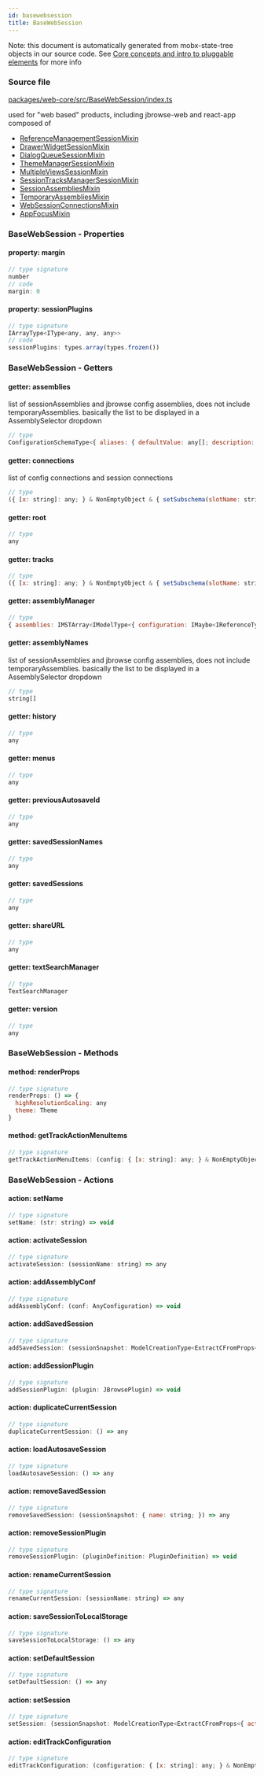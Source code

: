 ```yaml
---
id: basewebsession
title: BaseWebSession
---
```


Note: this document is automatically generated from mobx-state-tree objects in
our source code. See
[Core concepts and intro to pluggable elements](/docs/developer_guide/) for more
info

### Source file

[packages/web-core/src/BaseWebSession/index.ts](https://github.com/GMOD/jbrowse-components/blob/main/packages/web-core/src/BaseWebSession/index.ts)

used for "web based" products, including jbrowse-web and react-app composed of

- [ReferenceManagementSessionMixin](../referencemanagementsessionmixin)
- [DrawerWidgetSessionMixin](../drawerwidgetsessionmixin)
- [DialogQueueSessionMixin](../dialogqueuesessionmixin)
- [ThemeManagerSessionMixin](../thememanagersessionmixin)
- [MultipleViewsSessionMixin](../multipleviewssessionmixin)
- [SessionTracksManagerSessionMixin](../sessiontracksmanagersessionmixin)
- [SessionAssembliesMixin](../sessionassembliesmixin)
- [TemporaryAssembliesMixin](../temporaryassembliesmixin)
- [WebSessionConnectionsMixin](../websessionconnectionsmixin)
- [AppFocusMixin](../appfocusmixin)

### BaseWebSession - Properties

#### property: margin

```js
// type signature
number
// code
margin: 0
```

#### property: sessionPlugins

```js
// type signature
IArrayType<IType<any, any, any>>
// code
sessionPlugins: types.array(types.frozen())
```

### BaseWebSession - Getters

#### getter: assemblies

list of sessionAssemblies and jbrowse config assemblies, does not include
temporaryAssemblies. basically the list to be displayed in a AssemblySelector
dropdown

```js
// type
ConfigurationSchemaType<{ aliases: { defaultValue: any[]; description: string; type: string; }; cytobands: ConfigurationSchemaType<{ adapter: IAnyModelType; }, ConfigurationSchemaOptions<undefined, undefined>>; displayName: { ...; }; refNameAliases: ConfigurationSchemaType<...>; refNameColors: { ...; }; sequence: An...
```

#### getter: connections

list of config connections and session connections

```js
// type
({ [x: string]: any; } & NonEmptyObject & { setSubschema(slotName: string, data: unknown): any; } & IStateTreeNode<ConfigurationSchemaType<{ assemblyNames: { defaultValue: any[]; description: string; type: string; }; name: { ...; }; }, ConfigurationSchemaOptions<...>>>)[]
```

#### getter: root

```js
// type
any
```

#### getter: tracks

```js
// type
({ [x: string]: any; } & NonEmptyObject & { setSubschema(slotName: string, data: unknown): any; } & IStateTreeNode<AnyConfigurationSchemaType>)[]
```

#### getter: assemblyManager

```js
// type
{ assemblies: IMSTArray<IModelType<{ configuration: IMaybe<IReferenceType<IAnyType>>; }, { cytobands: Feature[]; error: unknown; loaded: boolean; loadingP: Promise<void>; lowerCaseRefNameAliases: RefNameAliases; refNameAliases: RefNameAliases; volatileRegions: BasicRegion[]; } & ... 5 more ... & { ...; }, _NotCustom...
```

#### getter: assemblyNames

list of sessionAssemblies and jbrowse config assemblies, does not include
temporaryAssemblies. basically the list to be displayed in a AssemblySelector
dropdown

```js
// type
string[]
```

#### getter: history

```js
// type
any
```

#### getter: menus

```js
// type
any
```

#### getter: previousAutosaveId

```js
// type
any
```

#### getter: savedSessionNames

```js
// type
any
```

#### getter: savedSessions

```js
// type
any
```

#### getter: shareURL

```js
// type
any
```

#### getter: textSearchManager

```js
// type
TextSearchManager
```

#### getter: version

```js
// type
any
```

### BaseWebSession - Methods

#### method: renderProps

```js
// type signature
renderProps: () => {
  highResolutionScaling: any
  theme: Theme
}
```

#### method: getTrackActionMenuItems

```js
// type signature
getTrackActionMenuItems: (config: { [x: string]: any; } & NonEmptyObject & { setSubschema(slotName: string, data: unknown): any; } & IStateTreeNode<ConfigurationSchemaType<{ adapter: IAnyModelType; assemblyNames: { defaultValue: string[]; description: string; type: string; }; ... 7 more ...; textSearching: ConfigurationSchemaType<...>; }, C...
```

### BaseWebSession - Actions

#### action: setName

```js
// type signature
setName: (str: string) => void
```

#### action: activateSession

```js
// type signature
activateSession: (sessionName: string) => any
```

#### action: addAssemblyConf

```js
// type signature
addAssemblyConf: (conf: AnyConfiguration) => void
```

#### action: addSavedSession

```js
// type signature
addSavedSession: (sessionSnapshot: ModelCreationType<ExtractCFromProps<{ activeWidgets: IMapType<IMaybe<IReferenceType<IAnyType>>>; drawerPosition: IOptionalIType<ISimpleType<string>, [undefined]>; drawerWidth: IOptionalIType<...>; minimized: IOptionalIType<...>; widgets: IMapType<...>; } & ... 8 more ... & { ...; }>>) => any
```

#### action: addSessionPlugin

```js
// type signature
addSessionPlugin: (plugin: JBrowsePlugin) => void
```

#### action: duplicateCurrentSession

```js
// type signature
duplicateCurrentSession: () => any
```

#### action: loadAutosaveSession

```js
// type signature
loadAutosaveSession: () => any
```

#### action: removeSavedSession

```js
// type signature
removeSavedSession: (sessionSnapshot: { name: string; }) => any
```

#### action: removeSessionPlugin

```js
// type signature
removeSessionPlugin: (pluginDefinition: PluginDefinition) => void
```

#### action: renameCurrentSession

```js
// type signature
renameCurrentSession: (sessionName: string) => any
```

#### action: saveSessionToLocalStorage

```js
// type signature
saveSessionToLocalStorage: () => any
```

#### action: setDefaultSession

```js
// type signature
setDefaultSession: () => any
```

#### action: setSession

```js
// type signature
setSession: (sessionSnapshot: ModelCreationType<ExtractCFromProps<{ activeWidgets: IMapType<IMaybe<IReferenceType<IAnyType>>>; drawerPosition: IOptionalIType<ISimpleType<string>, [undefined]>; drawerWidth: IOptionalIType<...>; minimized: IOptionalIType<...>; widgets: IMapType<...>; } & ... 8 more ... & { ...; }>>) => any
```

#### action: editTrackConfiguration

```js
// type signature
editTrackConfiguration: (configuration: { [x: string]: any; } & NonEmptyObject & { setSubschema(slotName: string, data: unknown): any; } & IStateTreeNode<AnyConfigurationSchemaType>) => void
```
